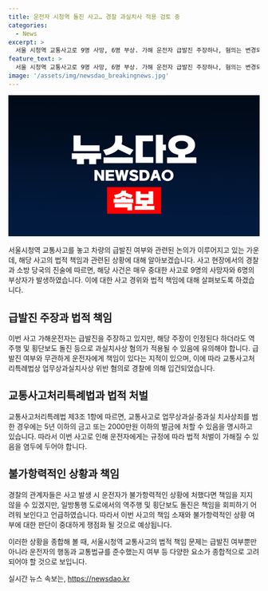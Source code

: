 ```yaml
---
title: 운전자 시청역 돌진 사고… 경찰 과실치사 적용 검토 중
categories:
  - News
excerpt: >
  서울 시청역 교통사고로 9명 사망, 6명 부상. 가해 운전자 급발진 주장하나, 혐의는 변경되지 않을 것. 경찰은 운전자의 책임 있음을 강조. 업무상 과실치사상 위반 혐의로 입건, 도로 역주행 등 책임 불피하기 어려울 것. 형법상 죄를 범한다면 5년 이하의 금고 또는 2000만원 이하의 벌금. 사고 당시 A씨는 음주 상태 아님. A씨도 경찰 조사를 받고 병원 치료 중.
feature_text: >
  서울 시청역 교통사고로 9명 사망, 6명 부상. 가해 운전자 급발진 주장하나, 혐의는 변경되지 않을 것. 경찰은 운전자의 책임 있음을 강조. 업무상 과실치사상 위반 혐의로 입건, 도로 역주행 등 책임 불피하기 어려울 것. 형법상 죄를 범한다면 5년 이하의 금고 또는 2000만원 이하의 벌금. 사고 당시 A씨는 음주 상태 아님. A씨도 경찰 조사를 받고 병원 치료 중.
image: '/assets/img/newsdao_breakingnews.jpg'
---
```


<p><img src="/assets/img/newsdao_breakingnews.jpg" alt="bookingtag 속보" /></p>

<p>서울시청역 교통사고를 놓고 차량의 급발진 여부와 관련된 논의가 이루어지고 있는 가운데, 해당 사고의 법적 책임과 관련된 상황에 대해 알아보겠습니다. 사고 현장에서의 경찰과 소방 당국의 진술에 따르면, 해당 사건은 매우 중대한 사고로 9명의 사망자와 6명의 부상자가 발생하였습니다. 이에 대한 사고 경위와 법적 책임에 대해 살펴보도록 하겠습니다. </p>

<h2 data-ke-size="size26">급발진 주장과 법적 책임</h2>

<p>이번 사고 가해운전자는 급발진을 주장하고 있지만, 해당 주장이 인정된다 하더라도 역주행 및 횡단보도 돌진 등으로 과실치사상 혐의가 적용될 수 있음에 유의해야 합니다. 급발진 여부와 무관하게 운전자에게 책임이 있다는 지적이 있으며, 이에 따라 교통사고처리특례법상 업무상과실치사상 위반 혐의로 경찰에 의해 입건되었습니다. </p>

<h2 data-ke-size="size26">교통사고처리특례법과 법적 처벌</h2>

<p>교통사고처리특례법 제3조 1항에 따르면, 교통사고로 업무상과실·중과실 치사상죄를 범한 경우에는 5년 이하의 금고 또는 2000만원 이하의 벌금에 처할 수 있음을 명시하고 있습니다. 따라서 이번 사고로 인해 운전자에게는 규정에 따라 법적 처벌이 가해질 수 있음을 염두에 두어야 합니다.</p>

<h2 data-ke-size="size26">불가항력적인 상황과 책임</h2>

<p>경찰의 관계자들은 사고 발생 시 운전자가 불가항력적인 상황에 처했다면 책임을 지지 않을 수 있겠지만, 일방통행 도로에서의 역주행 및 횡단보도 돌진은 책임을 회피하기 어려워 보인다고 언급하였습니다. 따라서 이번 사고의 책임 소재와 불가항력적인 상황 여부에 대한 판단이 중대하게 쟁점화 될 것으로 예상됩니다.</p>

<p>이러한 상황을 종합해 볼 때, 서울시청역 교통사고의 법적 책임 문제는 급발진 여부뿐만 아니라 운전자의 행동과 교통법규를 준수했는지 여부 등 다양한 요소가 종합적으로 고려되어야 할 것으로 보입니다.</p>
실시간 뉴스 속보는, <a href="https://newsdao.kr" rel="dofollow">https://newsdao.kr</a>


